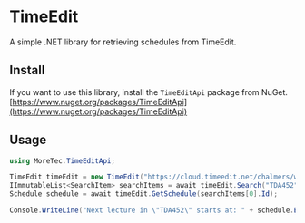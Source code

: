 # TimeEdit

A simple .NET library for retrieving schedules from TimeEdit.

## Install

If you want to use this library, install the `TimeEditApi` package from NuGet.  
[https://www.nuget.org/packages/TimeEditApi](https://www.nuget.org/packages/TimeEditApi)

## Usage
```C#
using MoreTec.TimeEditApi;

TimeEdit timeEdit = new TimeEdit("https://cloud.timeedit.net/chalmers/web/public/");
IImmutableList<SearchItem> searchItems = await timeEdit.Search("TDA452", 1);
Schedule schedule = await timeEdit.GetSchedule(searchItems[0].Id);

Console.WriteLine("Next lecture in \"TDA452\" starts at: " + schedule.Entries[0].StartTime);
```